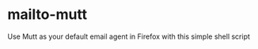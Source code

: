 mailto-mutt
===========

Use Mutt as your default email agent in Firefox with this simple shell script
